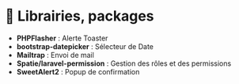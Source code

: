 # 📖 Librairies, packages

- **PHPFlasher** : Alerte Toaster
- **bootstrap-datepicker** : Sélecteur de Date
- **Mailtrap** : Envoi de mail
- **Spatie/laravel-permission** : Gestion des rôles et des permissions
- **SweetAlert2** : Popup de confirmation 
